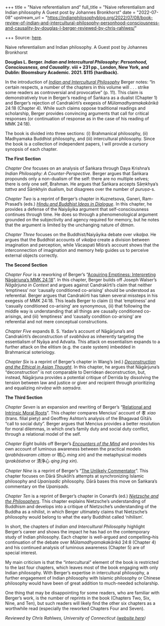 +++
title = "Naive referentialism and"
full_title = "Naive referentialism and Indian philosophy A Guest post by Johannes Bronkhorst"
date = "2022-07-08"
upstream_url = "https://indianphilosophyblog.org/2022/07/08/book-review-of-indian-and-intercultural-philosophy-personhood-consciousness-and-causality-by-douglas-l-berger-reviewed-by-chris-rahlwes/"

+++
Source: [here](https://indianphilosophyblog.org/2022/07/08/book-review-of-indian-and-intercultural-philosophy-personhood-consciousness-and-causality-by-douglas-l-berger-reviewed-by-chris-rahlwes/).

Naive referentialism and Indian philosophy. A Guest post by Johannes Bronkhorst

**Douglas L. Berger. *Indian and Intercultural Philosophy*: *Personhood, Consciousness, and Causality*. viii + 231 pp., London, New York, and Dublin: Bloomsbury Academic. 2021. $115 (hardback).**

In the introduction of [*Indian and Intercultural Philosophy*](https://www.bloomsbury.com/us/indian-and-intercultural-philosophy-9781350174177/) Berger notes: “In certain respects, a number of the chapters in this volume will . . . strike some readers as controversial and provocative” (p. 11). This claim is demonstratively true in Berger’s reading of Śaṅkara as a dualist (Chapter 1) and Berger’s rejection of Candrakīrti’s exegesis of *Mūlamadhyamakakārikā* 24:18 (Chapter 4). While such claims oppose traditional readings and scholarship, Berger provides convincing arguments that call for critical responses (or continuation of response as in the case of his reading of MMK 24:18).

The book is divided into three sections: (i) Brahmanical philosophy, (ii) Madhyamaka Buddhist philosophy, and (iii) intercultural philosophy. Since the book is a collection of independent papers, I will provide a cursory synopsis of each chapter.

**The First Section**

*Chapter One* focuses on an analysis of Śaṅkara through Daya Krishna’s *Indian Philosophy: A Counter-Perspective*. Berger argues that Śaṅkara propounds only a non-dualism of the self: there are no multiple selves; there is only one self, Brahman. He argues that Śaṅkara accepts Sāṃkhya’s *tattva* and Sāṃkhyin dualism, but disagrees over the number of *puruṣa*-s.

*Chapter Two* is a reprint of Berger’s chapter in Kuznetsova, Ganeri, Ram-Prasad’s (eds.) [*Hindu and Buddhist Ideas in Dialogue*](https://www.taylorfrancis.com/books/edit/10.4324/9781315586809/hindu-buddhist-ideas-dialogue-irina-kuznetsova-jonardon-ganeri-chakravarthi-ram-prasad?refId=24c09c6b-72cc-4102-b10a-bc9b8746b940&context=ubx). In this chapter, he provides a defense of the Naiyāyika argument that self-consciousness continues through time. He does so through a phenomenological argument grounded on the subjectivity and agency required for memory, but he notes that the argument is limited by the unchanging nature of *ātman*.

*Chapter Three* focuses on the Buddhist/Naiyāyika debate over *vikalpa*. He argues that the Buddhist accounts of *vikalpa* create a division between imagination and perception, while Vācaspati Miśra’s account shows that the interconnection of imagination and memory help guides us to perceive external objects correctly.

**The Second Section**

*Chapter Four* is a reworking of Berger’s “[Acquiring Emptiness: Interpreting Nāgārjuna’s MMK 24:18](https://muse.jhu.edu/article/370547/pdf)”. In this chapter, Berger builds off Joseph Walser’s *Nāgārjuna in Context* and argues against Candrakīrti’s claim that neither ‘emptiness’ nor ‘causally conditioned co-arising’ should be understood as referential. Berger argues that Candrakīrti has taken several missteps in his exegesis of MMK 24:18. This leads Berger to claim (i) that ‘emptiness’ and ‘casually conditioned co-arising’ are synonymous, (ii) that following the middle way is understanding that all things are causally conditioned co-arisings, and (iii) ‘emptiness’ and ’causally condition co-arising’ are referential and not mere conceptual constructions.

*Chapter Five* expands B. S. Yadav’s account of Nāgārjuna’s and Candrakīrti’s deconstruction of *svabhāva* as inherently targeting the essentialism of Nyāya and Advaita. This attack on essentialism expands to a further attack on the elitism (e.g. the caste system) imbedded in Brahmanical soteriology.

*Chapter Six* is a reprint of Berger’s chapter in Wang’s (ed.) [*Deconstruction and the Ethical in Asian Thought*](https://www.taylorfrancis.com/books/mono/10.4324/9780203964279/deconstruction-ethical-asian-thought-youru-wang?refId=2a0723c8-cfd6-4853-aa45-f09816762e3f&context=ubx). In this chapter, he argues that Nāgārjuna’s “deconstruction” is not comparable to Derridean deconstruction, but, instead, Nāgārjuna provides a potential critique of Derrida by dissolving the tension between law and justice or giver and recipient through prioritizing and equalizing *nirvāṇa* with *saṃsāra*.

**The Third Section**

*Chapter Seven* is an expansion and rewriting of Berger’s “[Relational and Intrinsic Moral Roots](https://link.springer.com/article/10.1007/s11712-008-9063-z)”. This chapter compares Mencius’ account of 孝 *xiao* (trans. filial piety) and Geoffrey Ashton’s analysis of the Bhagavad Gītā’s “call to social duty”. Berger argues that Mencius provides a better resolution for moral dilemmas, in which one’s family duty and social duty conflict, through a relational model of the self.

*Chapter Eight* builds off Berger’s [*Encounters of the Mind*](https://sunypress.edu/Books/E/Encounters-of-Mind) and provides his own account of luminous awareness between the practical models (*prabhāsvaram cittaṃ* or 明心 *ming xin*) and the metaphysical models (*prakāśatva* or 清浄心 *qing jing xin*).

*Chapter Nine* is a reprint of Berger’s “[The Unlikely Commentator](https://muse.jhu.edu/article/588078/summary)”. This chapter focuses on Dārā Shukōh’s attempts at synchronizing Islamic philosophy and *Upaniṣadic* philosophy. Dārā bases this move on Śaṅkara’s commentary on the *Upaniṣads*.

*Chapter Ten* is a reprint of Berger’s chapter in Conard’s (ed.) [*Nietzsche and the Philosophers*](https://www.taylorfrancis.com/books/edit/10.4324/9781315310497/nietzsche-philosophers-mark-conard?refId=8c69e5cf-d139-41f6-ae23-f07e325abc8c&context=ubx). This chapter explains Nietzsche’s understanding of Buddhism and develops into a critique of Nietzsche’s understanding of the Buddha as a nihilist, in which Berger ultimately claims that Nietzsche’s philosophy would belong to what the early Buddhist called ‘nihilism’.

In short, the chapters of *Indian and Intercultural Philosophy* highlight Berger’s career and shows the impact he has had on the contemporary study of Indian philosophy. Each chapter is well-argued and compelling–his continuation of the debate over *Mūlamadhyamakakārikā* 24:8 (Chapter 4) and his continued analysis of luminous awareness (Chapter 5) are of special interest.

My main criticism is that the “intercultural” element of the book is restricted to the last four chapters, which leaves most of the book engaging with only Indian philosophy. With Berger’s expertise in intercultural philosophy, a further engagement of Indian philosophy with Islamic philosophy or Chinese philosophy would have been of great addition to much-needed scholarship.

One thing that may be disappointing for some readers, who are familiar with Berger’s work, is the number of reprints in the book (Chapters Two, Six, Nine, and Ten), but such readers will likely find the other six chapters as a worthwhile read (especially the reworked Chapters Four and Seven).

*Reviewed by Chris Rahlwes, University of Connecticut (*[*website here*](https://chrisrahlwes.com/)*)*
